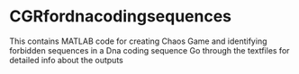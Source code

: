 # CGRfordnacodingsequences
This contains MATLAB code for creating Chaos Game and identifying forbidden sequences in a Dna coding sequence
Go through the textfiles for detailed info about the outputs
